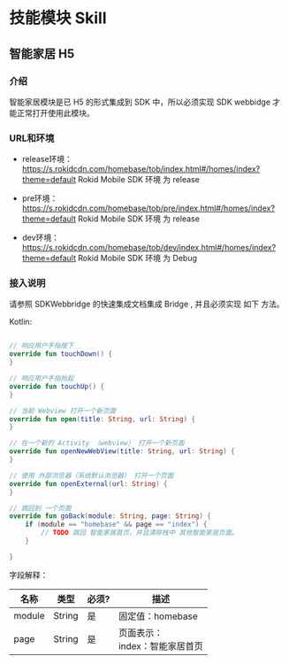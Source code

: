 # 技能模块 Skill

## 智能家居 H5 

### 介绍

智能家居模块是已 H5 的形式集成到 SDK 中，所以必须实现 SDK webbidge 才能正常打开使用此模块。

### URL和环境

* release环境：https://s.rokidcdn.com/homebase/tob/index.html#/homes/index?theme=default
    Rokid Mobile SDK 环境 为 release

* pre环境：https://s.rokidcdn.com/homebase/tob/pre/index.html#/homes/index?theme=default
    Rokid Mobile SDK 环境 为 release

* dev环境：https://s.rokidcdn.com/homebase/tob/dev/index.html#/homes/index?theme=default
    Rokid Mobile SDK 环境 为 Debug

### 接入说明

请参照 SDKWebbridge 的快速集成文档集成 Bridge , 并且必须实现 如下 方法。

Kotlin:

```kotlin

// 响应用户手指按下
override fun touchDown() {
}

// 响应用户手指抬起
override fun touchUp() {
}

// 当前 Webview 打开一个新页面
override fun open(title: String, url: String) {
}

// 在一个新的 Activity （webview） 打开一个新页面
override fun openNewWebView(title: String, url: String) {
}

// 使用 外部浏览器（系统默认浏览器） 打开一个页面
override fun openExternal(url: String) {
}

// 跳回到 一个页面 
override fun goBack(module: String, page: String) {
    if (module == "homebase" && page == "index") {
        // TODO 跳回 智能家居首页，并且清除栈中 其他智能家居页面。 
    }

}

```

字段解释：

| 名称 | 类型 | 必须? | 描述 |
| --- | --- | --- | --- |
| module | String | 是 | 固定值：homebase |
| page | String | 是 | 页面表示：<br>index：智能家居首页 |




